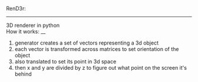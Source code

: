 RenD3r:
___
3D renderer in python\
How it works:
__
1. generator creates a set of vectors representing a 3d object
2. each vector is transformed across matrices to set orientation of the object
3. also translated to set its point in 3d space
4. then x and y are divided by z to figure out what point on the screen it's behind
